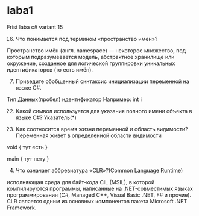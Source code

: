 # laba1
Frist laba c# variant 15

16. Что понимается под термином «пространство имен»?

Пространство имён (англ. namespace) — некоторое множество, под которым подразумевается модель, 
абстрактное хранилище или окружение, созданное для логической группировки уникальных идентификаторов (то есть имён).

7. Приведите обобщенный синтаксис инициализации переменной на
языке C#.

Тип Данных(пробел) идентификатор
Например: int i

22. Какой символ используется для указания полного имени объекта в
языке C#? 
Указатель(*)

13. Как соотносится время жизни переменной и область видимости?
Переменная живет в определенной области видимости

void
{
	тут есть
}

main
{
	тут нету
}


4. Что означает аббревиатура «CLR»?(Common Language Runtime)

исполняющая среда для байт-кода CIL (MSIL), в которой компилируются программы, 
написанные на .NET-совместимых языках программирования (C#, Managed C++, Visual Basic .NET, F# и прочие). 
CLR является одним из основных компонентов пакета Microsoft .NET Framework.
